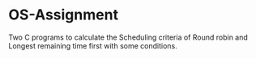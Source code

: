 # OS-Assignment
Two C programs to calculate the Scheduling criteria of Round robin and Longest remaining time first with some conditions. 

